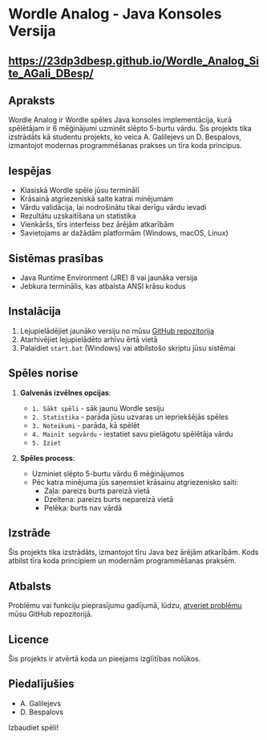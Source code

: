# Wordle Analog - Java Konsoles Versija
## https://23dp3dbesp.github.io/Wordle_Analog_Site_AGali_DBesp/
## Apraksts
Wordle Analog ir Wordle spēles Java konsoles implementācija, kurā spēlētājam ir 6 mēģinājumi uzminēt slēpto 5-burtu vārdu. Šis projekts tika izstrādāts kā studentu projekts, ko veica A. Galilejevs un D. Bespalovs, izmantojot modernas programmēšanas prakses un tīra koda principus.

## Iespējas
- Klasiskā Wordle spēle jūsu terminālī
- Krāsainā atgriezeniskā saite katrai minējumam
- Vārdu validācija, lai nodrošinātu tikai derīgu vārdu ievadi
- Rezultātu uzskaitīšana un statistika
- Vienkāršs, tīrs interfeiss bez ārējām atkarībām
- Savietojams ar dažādām platformām (Windows, macOS, Linux)

## Sistēmas prasības
- Java Runtime Environment (JRE) 8 vai jaunāka versija
- Jebkura terminālis, kas atbalsta ANSI krāsu kodus

## Instalācija
1. Lejupielādējiet jaunāko versiju no mūsu [GitHub repozitorija](https://github.com/23DP3DBesp/project-AGalilejevs-DBespalovs-main)
2. Atarhivējiet lejupielādēto arhīvu ērtā vietā
3. Palaidiet `start.bat` (Windows) vai atbilstošo skriptu jūsu sistēmai

## Spēles norise
1. **Galvenās izvēlnes opcijas**:
   - `1. Sākt spēli` - sāk jaunu Wordle sesiju
   - `2. Statistika` - parāda jūsu uzvaras un iepriekšējās spēles
   - `3. Noteikumi` - parāda, kā spēlēt
   - `4. Mainīt segvārdu` - iestatiet savu pielāgotu spēlētāja vārdu
   - `5. Iziet`

2. **Spēles process**:
   - Uzminiet slēpto 5-burtu vārdu 6 mēģinājumos
   - Pēc katra minējuma jūs saņemsiet krāsainu atgriezenisko saiti:
     - Zaļa: pareizs burts pareizā vietā
     - Dzeltena: pareizs burts nepareizā vietā
     - Pelēka: burts nav vārdā

## Izstrāde
Šis projekts tika izstrādāts, izmantojot tīru Java bez ārējām atkarībām. Kods atbilst tīra koda principiem un modernām programmēšanas praksēm.

## Atbalsts
Problēmu vai funkciju pieprasījumu gadījumā, lūdzu, [atveriet problēmu](https://github.com/23DP3DBesp/project-AGalilejevs-DBespalovs-main/issues) mūsu GitHub repozitorijā.

## Licence
Šis projekts ir atvērtā koda un pieejams izglītības nolūkos.

## Piedalījušies
- A. Galilejevs
- D. Bespalovs

Izbaudiet spēli!
